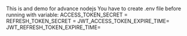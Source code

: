 This is and demo for advance nodejs
You have to create .env file before running with variable:
ACCESS_TOKEN_SECRET = 
REFRESH_TOKEN_SECRET = 
JWT_ACCESS_TOKEN_EXPIRE_TIME= 
JWT_REFRESH_TOKEN_EXPIRE_TIME= 
